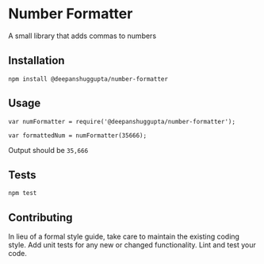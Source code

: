 Number Formatter
=========

A small library that adds commas to numbers

## Installation

  `npm install @deepanshuggupta/number-formatter`

## Usage

    var numFormatter = require('@deepanshuggupta/number-formatter');

    var formattedNum = numFormatter(35666);
  
  
  Output should be `35,666`


## Tests

  `npm test`

## Contributing

In lieu of a formal style guide, take care to maintain the existing coding style. Add unit tests for any new or changed functionality. Lint and test your code.